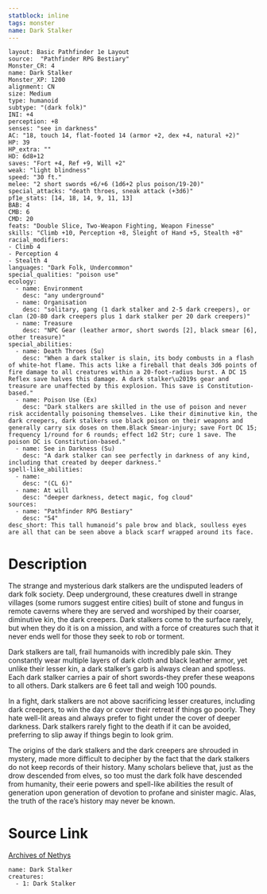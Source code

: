 ```yaml
---
statblock: inline
tags: monster
name: Dark Stalker
---
```

```statblock
layout: Basic Pathfinder 1e Layout
source:  "Pathfinder RPG Bestiary"
Monster_CR: 4
name: Dark Stalker
Monster_XP: 1200
alignment: CN
size: Medium
type: humanoid
subtype: "(dark folk)"
INI: +4
perception: +8
senses: "see in darkness"
AC: "18, touch 14, flat-footed 14 (armor +2, dex +4, natural +2)"
HP: 39
HP_extra: ""
HD: 6d8+12
saves: "Fort +4, Ref +9, Will +2"
weak: "light blindness"
speed: "30 ft."
melee: "2 short swords +6/+6 (1d6+2 plus poison/19-20)"
special_attacks: "death throes, sneak attack (+3d6)"
pf1e_stats: [14, 18, 14, 9, 11, 13]
BAB: 4
CMB: 6
CMD: 20
feats: "Double Slice, Two-Weapon Fighting, Weapon Finesse"
skills: "Climb +10, Perception +8, Sleight of Hand +5, Stealth +8"
racial_modifiers:
- Climb 4
- Perception 4
- Stealth 4
languages: "Dark Folk, Undercommon"
special_qualities: "poison use"
ecology:
  - name: Environment
    desc: "any underground"
  - name: Organisation
    desc: "solitary, gang (1 dark stalker and 2-5 dark creepers), or clan (20-80 dark creepers plus 1 dark stalker per 20 dark creepers)"
  - name: Treasure
    desc: "NPC Gear (leather armor, short swords [2], black smear [6], other treasure)"
special_abilities:
  - name: Death Throes (Su)
    desc: "When a dark stalker is slain, its body combusts in a flash of white-hot flame. This acts like a fireball that deals 3d6 points of fire damage to all creatures within a 20-foot-radius burst. A DC 15 Reflex save halves this damage. A dark stalker\u2019s gear and treasure are unaffected by this explosion. This save is Constitution-based."
  - name: Poison Use (Ex)
    desc: "Dark stalkers are skilled in the use of poison and never risk accidentally poisoning themselves. Like their diminutive kin, the dark creepers, dark stalkers use black poison on their weapons and generally carry six doses on them.Black Smear-injury; save Fort DC 15; frequency 1/round for 6 rounds; effect 1d2 Str; cure 1 save. The poison DC is Constitution-based."
  - name: See in Darkness (Su)
    desc: "A dark stalker can see perfectly in darkness of any kind, including that created by deeper darkness."
spell-like_abilities:
  - name:
    desc: "(CL 6)"
  - name: At will
    desc: "deeper darkness, detect magic, fog cloud"
sources:
  - name: "Pathfinder RPG Bestiary"
    desc: "54"
desc_short: This tall humanoid’s pale brow and black, soulless eyes are all that can be seen above a black scarf wrapped around its face.
```
# Description
The strange and mysterious dark stalkers are the undisputed leaders of dark folk society. Deep underground, these creatures dwell in strange villages (some rumors suggest entire cities) built of stone and fungus in remote caverns where they are served and worshiped by their coarser, diminutive kin, the dark creepers. Dark stalkers come to the surface rarely, but when they do it is on a mission, and with a force of creatures such that it never ends well for those they seek to rob or torment.

Dark stalkers are tall, frail humanoids with incredibly pale skin. They constantly wear multiple layers of dark cloth and black leather armor, yet unlike their lesser kin, a dark stalker’s garb is always clean and spotless. Each dark stalker carries a pair of short swords-they prefer these weapons to all others. Dark stalkers are 6 feet tall and weigh 100 pounds.

In a fight, dark stalkers are not above sacrificing lesser creatures, including dark creepers, to win the day or cover their retreat if things go poorly. They hate well-lit areas and always prefer to fight under the cover of deeper darkness. Dark stalkers rarely fight to the death if it can be avoided, preferring to slip away if things begin to look grim.

The origins of the dark stalkers and the dark creepers are shrouded in mystery, made more difficult to decipher by the fact that the dark stalkers do not keep records of their history. Many scholars believe that, just as the drow descended from elves, so too must the dark folk have descended from humanity, their eerie powers and spell-like abilities the result of generation upon generation of devotion to profane and sinister magic. Alas, the truth of the race’s history may never be known.
# Source Link
[Archives of Nethys](https://aonprd.com/MonsterDisplay.aspx?ItemName=Dark%20Stalker)
```encounter-table
name: Dark Stalker
creatures:
  - 1: Dark Stalker
```
